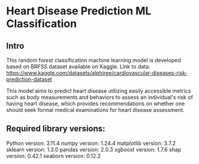 # Heart Disease Prediction ML Classification

## Intro

This random forest classification machine learning model is developed based on BRFSS dataset available on Kaggle. Link to data: https://www.kaggle.com/datasets/alphiree/cardiovascular-diseases-risk-prediction-dataset

This model aims to predict heart disease utilizing easily accessible metrics such as body measurements and behaviors to assess an individual's risk of having heart disease, which provides recommendations on whether one should seek formal medical examinations for heart disease assessment.

## Required library versions:
Python version: 3.11.4
numpy version: 1.24.4
matplotlib version: 3.7.2
sklearn version: 1.3.0
pandas version: 2.0.3
xgboost version: 1.7.6
shap version: 0.42.1
seaborn version: 0.12.2 
